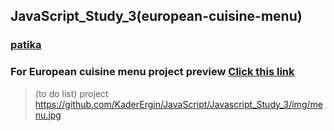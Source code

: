## JavaScript_Study_3(european-cuisine-menu)
### [patika](https://academy.patika.dev/tr/profile)
### For European cuisine menu project preview [Click  this link](https://kaderergin.github.io/JavaScript/Javascript_Study_3/) 
> (to do list) project
https://github.com/KaderErgin/JavaScript/Javascript_Study_3/img/menu.jpg
